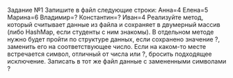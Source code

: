 Задание №1
Запишите в файл следующие строки:
Анна=4
Елена=5
Марина=6
Владимир=?
Константин=?
Иван=4
Реализуйте метод, который считывает данные из файла 
и сохраняет в двумерный массив (либо HashMap, если
студенты с ним знакомы). 
В отдельном методе нужно будет пройти по структуре 
данных, если сохранено
значение ?, заменить его на соответствующее число.
Если на каком-то месте встречается символ, отличный 
от числа или ?, бросить подходящее исключение.
Записать в тот же файл данные с замененными 
символами ?